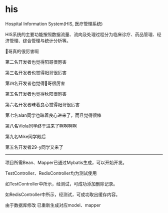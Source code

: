 # his

Hospital Information System(HIS, 医疗管理系统)

HIS系统的主要功能按照数据流量、流向及处理过程分为临床诊疗、药品管理、经济管理、综合管理与统计分析等。

🐏哥真的很厉害啊

第二名开发者也觉得阳哥很厉害

第三名开发者也觉得阳哥很厉害

第四名开发者也觉得🐏哥很厉害

第五名开发者也觉得秋阳很厉害

第六名开发者昧着良心觉得阳哥很厉害

第七名alan同学也昧着良心进来了，而且觉得很棒

第八名Viola同学终于进来了啊啊啊啊

第九名Mike同学殿后

第五名开发者29-y同学又来了

---

项目所需Bean、Mapper已通过Mybatis生成，可以开始开发。

TestController、RedisController均为测试使用

如TestController中所示，经测试，可成功添加删除记录。

如RedisController中所示，经测试，可成功取出缓存内容。



由于数据库修改 已重新生成对应model、mapper
